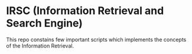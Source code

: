 # IRSC (Information Retrieval and Search Engine)
This repo constains few important scripts which implements the concepts of the Information Retrieval.
